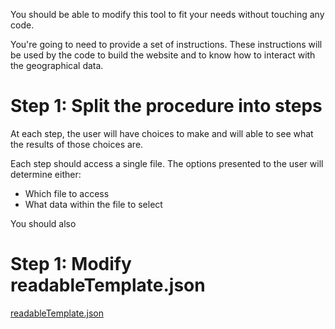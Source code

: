 You should be able to modify this tool to fit your needs without touching any code.

You're going to need to provide a set of instructions. These instructions will be used by the code to build the website and to know how to interact with the geographical data.

# Step 1: Split the procedure into steps

At each step, the user will have choices to make and will able to see what the results of those choices are.

Each step should access a single file. The options presented to the user will determine either:
- Which file to access
- What data within the file to select

You should also 

# Step 1: Modify readableTemplate.json

[readableTemplate.json](readableTemplate.json) 